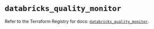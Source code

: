 # `databricks_quality_monitor`

Refer to the Terraform Registry for docs: [`databricks_quality_monitor`](https://registry.terraform.io/providers/databricks/databricks/1.48.3/docs/resources/quality_monitor).
